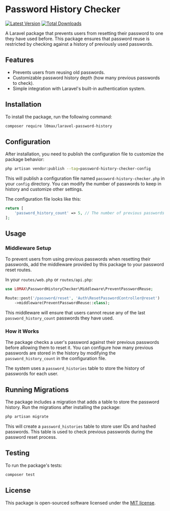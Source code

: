 # Password History Checker

[![Latest Version](https://img.shields.io/github/v/release/L0MAX/laravel-password-history.svg?style=flat-square)](https://github.com/L0MAX/laravel-password-history-checker/releases)
[![Total Downloads](https://img.shields.io/packagist/dt/L0MAX/laravel-password-history.svg?style=flat-square)](https://packagist.org/packages/L0MAX/laravel-password-history-checker)

A Laravel package that prevents users from resetting their password to one they have used before. This package ensures that password reuse is restricted by checking against a history of previously used passwords.

## Features
- Prevents users from reusing old passwords.
- Customizable password history depth (how many previous passwords to check).
- Simple integration with Laravel's built-in authentication system.

## Installation

To install the package, run the following command:

```bash
composer require l0max/laravel-password-history
```

## Configuration

After installation, you need to publish the configuration file to customize the package behavior:

```bash
php artisan vendor:publish --tag=password-history-checker-config
```

This will publish a configuration file named `password-history-checker.php` in your `config` directory. You can modify the number of passwords to keep in history and customize other settings.

The configuration file looks like this:

```php
return [
    'password_history_count' => 5, // The number of previous passwords to check
];
```

## Usage

### Middleware Setup
To prevent users from using previous passwords when resetting their passwords, add the middleware provided by this package to your password reset routes.

In your `routes/web.php` or `routes/api.php`:

```php
use L0MAX\PasswordHistoryChecker\Middleware\PreventPasswordReuse;

Route::post('/password/reset', 'Auth\ResetPasswordController@reset')
    ->middleware(PreventPasswordReuse::class);
```

This middleware will ensure that users cannot reuse any of the last `password_history_count` passwords they have used.

### How it Works
The package checks a user's password against their previous passwords before allowing them to reset it. You can configure how many previous passwords are stored in the history by modifying the `password_history_count` in the configuration file.

The system uses a `password_histories` table to store the history of passwords for each user.

## Running Migrations

The package includes a migration that adds a table to store the password history. Run the migrations after installing the package:

```bash
php artisan migrate
```

This will create a `password_histories` table to store user IDs and hashed passwords. This table is used to check previous passwords during the password reset process.

## Testing

To run the package's tests:

```bash
composer test
```

## License

This package is open-sourced software licensed under the [MIT license](LICENSE).
```
